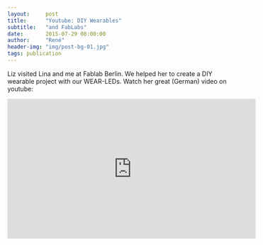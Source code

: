 ```yaml
---
layout:     post
title:      "Youtube: DIY Wearables"
subtitle:   "and FabLabs"
date:       2015-07-29 08:00:00
author:     "René"
header-img: "img/post-bg-01.jpg"
tags: publication
---
```

Liz visited Lina and me at Fablab Berlin. We helped her to create a DIY wearable project with our WEAR-LEDs. Watch her great (German) video on youtube:

<div class="videoWrapper">
<iframe width="560" height="315" src="https://www.youtube.com/embed/2s2dKBqpnIs?rel=0" frameborder="0" allowfullscreen></iframe>
</div>
